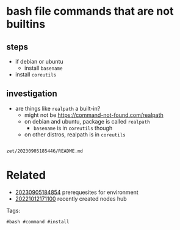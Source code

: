 # bash file commands that are not builtins

## steps
- if debian or ubuntu
  - install `basename`
- install `coreutils`

## investigation
- are things like `realpath` a built-in?
  - might not be https://command-not-found.com/realpath
  - on debian and ubuntu, package is called `realpath`
    - `basename` is in `coreutils` though
  - on other distros, realpath is in `coreutils`

```
```

` zet/20230905185446/README.md `

# Related

- [20230905184854](/zet/20230905184854/README.md) prerequesites for environment
- [20221012171100](/zet/20221012171100/README.md) recently created nodes hub

Tags:

    #bash #command #install
